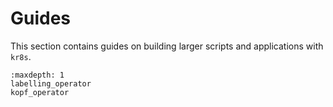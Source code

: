 # Guides

This section contains guides on building larger scripts and applications with `kr8s`.

```{toctree}
:maxdepth: 1
labelling_operator
kopf_operator
```
